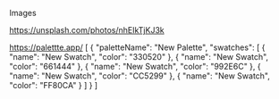 Images

https://unsplash.com/photos/nhEIkTjKJ3k


https://palettte.app/
[
  {
    "paletteName": "New Palette",
    "swatches": [
      {
        "name": "New Swatch",
        "color": "330520"
      },
      {
        "name": "New Swatch",
        "color": "661444"
      },
      {
        "name": "New Swatch",
        "color": "992E6C"
      },
      {
        "name": "New Swatch",
        "color": "CC5299"
      },
      {
        "name": "New Swatch",
        "color": "FF80CA"
      }
    ]
  }
]